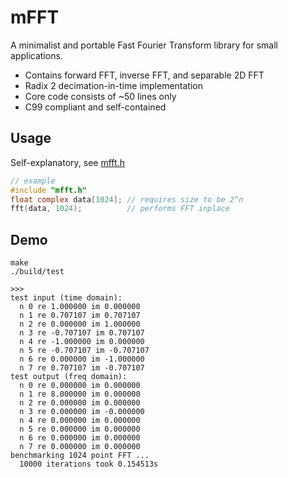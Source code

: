 # mFFT 
A minimalist and portable Fast Fourier Transform library for small applications.
- Contains forward FFT, inverse FFT, and separable 2D FFT
- Radix 2 decimation-in-time implementation
- Core code consists of ~50 lines only
- C99 compliant and self-contained

## Usage
Self-explanatory, see [mfft.h](./mfft.h)
```C
// example 
#include "mfft.h"
float complex data[1024]; // requires size to be 2^n 
fft(data, 1024);          // performs FFT inplace
```
## Demo
```
make
./build/test

>>>
test input (time domain):
  n 0 re 1.000000 im 0.000000
  n 1 re 0.707107 im 0.707107
  n 2 re 0.000000 im 1.000000
  n 3 re -0.707107 im 0.707107
  n 4 re -1.000000 im 0.000000
  n 5 re -0.707107 im -0.707107
  n 6 re 0.000000 im -1.000000
  n 7 re 0.707107 im -0.707107
test output (freq domain):
  n 0 re 0.000000 im 0.000000
  n 1 re 8.000000 im 0.000000
  n 2 re 0.000000 im 0.000000
  n 3 re 0.000000 im -0.000000
  n 4 re 0.000000 im 0.000000
  n 5 re 0.000000 im 0.000000
  n 6 re 0.000000 im 0.000000
  n 7 re 0.000000 im 0.000000
benchmarking 1024 point FFT ...
  10000 iterations took 0.154513s
```
